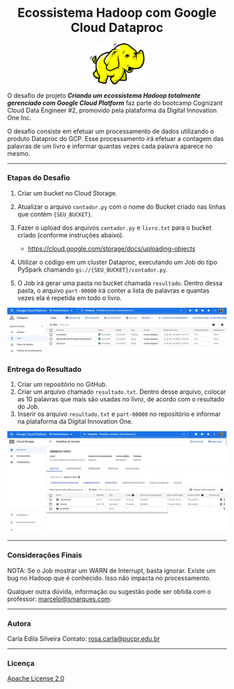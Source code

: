# <center>Ecossistema Hadoop com Google Cloud Dataproc</center>

<p align="center"><img src="https://github.com/rosacarla/Dio-desafio-dataproc/blob/main/images/Hadoop-1280x959.png" width="125"></p>

O desafio de projeto __*Criando um ecossistema Hadoop totalmente gerenciado com Google Cloud Platform*__ faz parte do bootcamp Cognizant Cloud Data Engineer #2, promovido pela plataforma da Digital Innovation One Inc.

O desafio consiste em efetuar um processamento de dados utilizando o produto Dataproc do GCP. Esse processamento irá efetuar a contagem das palavras de um livro e informar quantas vezes cada palavra aparece no mesmo.

---

### Etapas do Desafio

1. Criar um bucket no Cloud Storage.
2. Atualizar o arquivo ```contador.py``` com o nome do Bucket criado nas linhas que contém ```{SEU_BUCKET}```.
3. Fazer o upload dos arquivos ```contador.py``` e ```livro.txt``` para o bucket criado (conforme instruções abaixo).
    - https://cloud.google.com/storage/docs/uploading-objects

4. Utilizar o código em um cluster Dataproc, executando um Job do tipo PySpark chamando ```gs://{SEU_BUCKET}/contador.py```.
5. O Job irá gerar uma pasta no bucket chamada ```resultado```. Dentro dessa pasta, o arquivo ```part-00000``` irá conter a lista de palavras e quantas vezes ela é repetida em todo o livro.

<p align="center"><img src="https://github.com/rosacarla/Dio-desafio-dataproc/blob/main/images/jobs-cluster-dataproc.jpg" width="750"></p>

### Entrega do Resultado

1. Criar um repositório no GitHub.
2. Criar um arquivo chamado ```resultado.txt```. Dentro desse arquivo, colocar as 10 palavras que mais são usadas no livro, de acordo com o resultado do Job.
3. Inserir os arquivo ```resultado.txt``` e ```part-00000``` no repositório e informar na plataforma da Digital Innovation One.

<p align="center"><img src="https://github.com/rosacarla/Dio-desafio-dataproc/blob/main/images/bucket-dataproc-cesrs.jpg" width="750"></p>

---

### Considerações Finais

NOTA: Se o Job mostrar um WARN de Interrupt, basta ignorar. Existe um bug no Hadoop que é conhecido. Isso não impacta no processamento.

Qualquer outra dúvida, informação ou sugestão pode ser obtida com o professor: marcelo@smarques.com.

---

### Autora
Carla Edila Silveira
Contato: rosa.carla@pucpr.edu.br

---

### Licença
[Apache License 2.0](https://choosealicense.com/licenses/apache-2.0/) 
